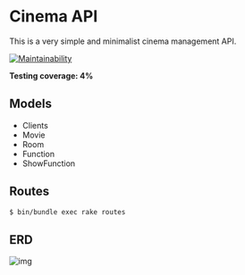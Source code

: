 # Cinema API

This is a very simple and minimalist cinema management API.


[![Maintainability](https://api.codeclimate.com/v1/badges/6d6651ebdfa6c0e9adee/maintainability)](https://codeclimate.com/github/devpolish/cinema/maintainability)

**Testing coverage: 4%**

## Models

- Clients
- Movie
- Room
- Function
- ShowFunction

## Routes
```bash
$ bin/bundle exec rake routes
```
## ERD

![img](https://i.postimg.cc/bJYF4kfp/Screenshot-from-2019-07-29-18-36-33.png)
